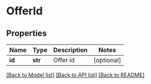 # OfferId

## Properties
Name | Type | Description | Notes
------------ | ------------- | ------------- | -------------
**id** | **str** | Offer id | [optional] 

[[Back to Model list]](../README.md#documentation-for-models) [[Back to API list]](../README.md#documentation-for-api-endpoints) [[Back to README]](../README.md)


